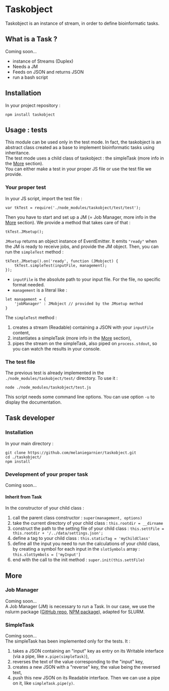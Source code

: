 # Taskobject

Taskobject is an instance of stream, in order to define bioinformatic tasks.


## What is a Task ?

Coming soon...

- instance of Streams (Duplex)
- Needs a JM
- Feeds on JSON and returns JSON
- run a bash script


## Installation

In your project repository :

```
npm install taskobject
```


## Usage : tests

This module can be used only in the test mode. In fact, the taskobject is an abstract class created as a base to implement bioinformatic tasks using inheritance.  
The test mode uses a child class of taskobject : the simpleTask (more info in the [More](#more) section).  
You can either make a test in your proper JS file or use the test file we provide.


### Your proper test

In your JS script, import the test file :

```
var tkTest = require('./node_modules/taskobject/test/test');
```

Then you have to start and set up a JM (= Job Manager, more info in the [More](#more) section). We provide a method that takes care of that :

```
tkTest.JMsetup();
```

`JMsetup` returns an object instance of EventEmitter. It emits `"ready"` when the JM is ready to receive jobs, and provide the JM object.
Then, you can run the `simpleTest` method :

```
tkTest.JMsetup().on('ready', function (JMobject) {
	tkTest.simpleTest(inputFile, management);
});
```

- `inputFile` is the absolute path to your input file. For the file, no specific format needed.
- `management` is a literal like :

```
let management = {
	'jobManager' : JMobject // provided by the JMsetup method
}
```

The `simpleTest` method :

1. creates a stream (Readable) containing a JSON with your `inputFile` content,
2. instantiates a simpleTask (more info in the [More](#more) section),
3. pipes the stream on the simpleTask, also piped on `process.stdout`, so you can watch the results in your console.


### The test file

The previous test is already implemented in the `./node_modules/taskobject/test/` directory. To use it :

```
node ./node_modules/taskobject/test.js
```

This script needs some command line options. You can use option `-u` to display the documentation.



## Task developer

### Installation

In your main directory :

```
git clone https://github.com/melaniegarnier/taskobject.git
cd ./taskobject/
npm install
```


### Development of your proper task

Coming soon...

#### Inherit from Task

In the constructor of your child class :
1. call the parent class constructor : `super(management, options)`
2. take the current directory of your child class : `this.rootdir = __dirname`
3. construct the path to the setting file of your child class : `this.settFile = this.rootdir + '/../data/settings.json';`
4. define a tag to your child class : `this.staticTag = 'myChildClass'`
5. define all the input you need to run the calculations of your child class, by creating a symbol for each input in the `slotSymbols` array : `this.slotSymbols = ['myInput']`
6. end with the call to the init method : `super.init(this.settFile)`


## More

### Job Manager

Coming soon...  
A Job Manager (JM) is necessary to run a Task. In our case, we use the nslurm package ([GitHub repo][1], [NPM package][2]), adapted for SLURM.

### SimpleTask

Coming soon...  
The simpleTask has been implemented only for the tests. It :

1. takes a JSON containing an "input" key as entry on its Writable interface (via a pipe, like `x.pipe(simpleTask)`),
2. reverses the text of the value corresponding to the "input" key,
3. creates a new JSON with a "reverse" key, the value being the reversed text,
4. push this new JSON on its Readable interface. Then we can use a pipe on it, like `simpleTask.pipe(y)`.




[1]: https://github.com/glaunay/nslurm
[2]: https://www.npmjs.com/package/nslurm